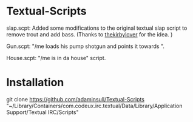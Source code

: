 Textual-Scripts
=====================

slap.scpt: Added some modifications to the original textual slap script to remove trout and add bass. (Thanks to [thekirbylover](http://adam.hbang.ws) for the idea. )

Gun.scpt: "/me loads his pump shotgun and points it towards <Nick>".

House.scpt: "/me is in da house" script. 

Installation
=====================

git clone https://github.com/adaminsull/Textual-Scripts "~/Library/Containers/com.codeux.irc.textual/Data/Library/Application Support/Textual IRC/Scripts"

